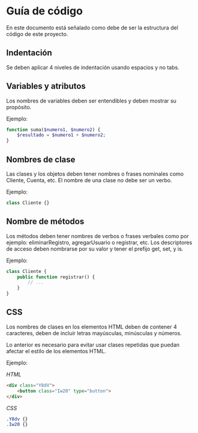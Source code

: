 # Guía de código

En este documento está señalado como debe de ser la estructura del código de este proyecto.

## Indentación

Se deben aplicar 4 niveles de indentación usando espacios y no tabs.

## Variables y atributos
Los nombres de variables deben ser entendibles y deben mostrar su propósito.

Ejemplo:
```php
function suma($numero1, $numero2) {
    $resultado = $numero1 + $numero2;
}
```

## Nombres de clase

Las clases y los objetos deben tener nombres o frases nominales como Cliente,
Cuenta, etc.
El nombre de una clase no debe ser un verbo.

Ejemplo:

```php
class Cliente {}
```

## Nombre de métodos
Los métodos deben tener nombres de verbos o frases verbales como por ejemplo: eliminarRegistro, agregarUsuario o registrar, etc.
Los descriptores de acceso deben nombrarse por su valor y tener el prefijo get, set, y is.

Ejemplo:

```php
class Cliente {
    public function registrar() {
        // ...
    }
}
```

## CSS

Los nombres de clases en los elementos HTML deben de contener 4 caracteres, deben de incluir letras mayúsculas, minúsculas y números.

Lo anterior es necesario para evitar usar clases repetidas que puedan afectar el estilo de los elementos HTML.

Ejemplo:

*HTML*

```html
<div class="Y8dV">
    <button class="Iw20" type="button">
</div>
```

*CSS*

```css
.Y8dv {}
.Iw20 {}
```